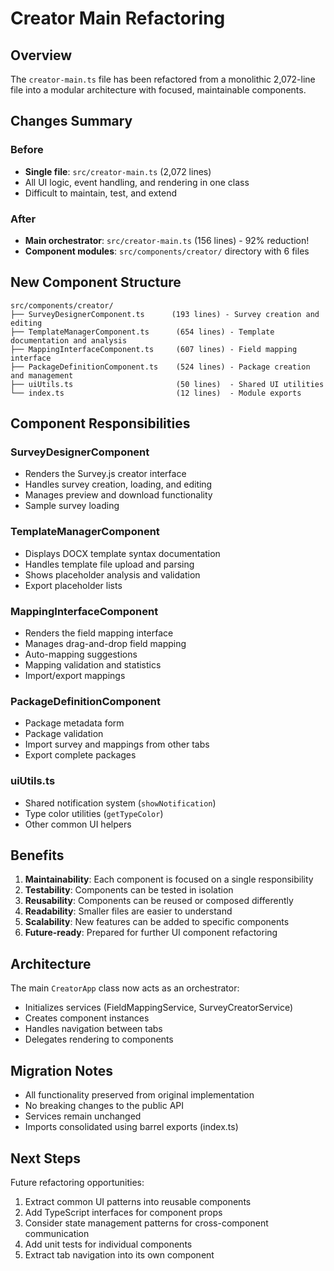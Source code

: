# Creator Main Refactoring

## Overview

The `creator-main.ts` file has been refactored from a monolithic 2,072-line file into a modular architecture with focused, maintainable components.

## Changes Summary

### Before
- **Single file**: `src/creator-main.ts` (2,072 lines)
- All UI logic, event handling, and rendering in one class
- Difficult to maintain, test, and extend

### After
- **Main orchestrator**: `src/creator-main.ts` (156 lines) - 92% reduction!
- **Component modules**: `src/components/creator/` directory with 6 files

## New Component Structure

```
src/components/creator/
├── SurveyDesignerComponent.ts      (193 lines) - Survey creation and editing
├── TemplateManagerComponent.ts      (654 lines) - Template documentation and analysis
├── MappingInterfaceComponent.ts     (607 lines) - Field mapping interface
├── PackageDefinitionComponent.ts    (524 lines) - Package creation and management
├── uiUtils.ts                       (50 lines)  - Shared UI utilities
└── index.ts                         (12 lines)  - Module exports
```

## Component Responsibilities

### SurveyDesignerComponent
- Renders the Survey.js creator interface
- Handles survey creation, loading, and editing
- Manages preview and download functionality
- Sample survey loading

### TemplateManagerComponent
- Displays DOCX template syntax documentation
- Handles template file upload and parsing
- Shows placeholder analysis and validation
- Export placeholder lists

### MappingInterfaceComponent
- Renders the field mapping interface
- Manages drag-and-drop field mapping
- Auto-mapping suggestions
- Mapping validation and statistics
- Import/export mappings

### PackageDefinitionComponent
- Package metadata form
- Package validation
- Import survey and mappings from other tabs
- Export complete packages

### uiUtils.ts
- Shared notification system (`showNotification`)
- Type color utilities (`getTypeColor`)
- Other common UI helpers

## Benefits

1. **Maintainability**: Each component is focused on a single responsibility
2. **Testability**: Components can be tested in isolation
3. **Reusability**: Components can be reused or composed differently
4. **Readability**: Smaller files are easier to understand
5. **Scalability**: New features can be added to specific components
6. **Future-ready**: Prepared for further UI component refactoring

## Architecture

The main `CreatorApp` class now acts as an orchestrator:
- Initializes services (FieldMappingService, SurveyCreatorService)
- Creates component instances
- Handles navigation between tabs
- Delegates rendering to components

## Migration Notes

- All functionality preserved from original implementation
- No breaking changes to the public API
- Services remain unchanged
- Imports consolidated using barrel exports (index.ts)

## Next Steps

Future refactoring opportunities:
1. Extract common UI patterns into reusable components
2. Add TypeScript interfaces for component props
3. Consider state management patterns for cross-component communication
4. Add unit tests for individual components
5. Extract tab navigation into its own component
